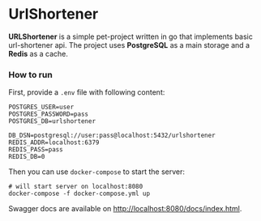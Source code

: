 # UrlShortener

**URLShortener** is a simple pet-project written
in go that implements basic url-shortener api.
The project uses **PostgreSQL** as a main storage
and a **Redis** as a cache.

### How to run

First, provide a `.env` file with following content:

```shell
POSTGRES_USER=user
POSTGRES_PASSWORD=pass
POSTGRES_DB=urlshortener

DB_DSN=postgresql://user:pass@localhost:5432/urlshortener
REDIS_ADDR=localhost:6379
REDIS_PASS=pass
REDIS_DB=0
```

Then you can use `docker-compose` to start the server:

```shell
# will start server on localhost:8080
docker-compose -f docker-compose.yml up
```

Swagger docs are available on
[http://localhost:8080/docs/index.html](http://localhost:8080/docs/index.html).
